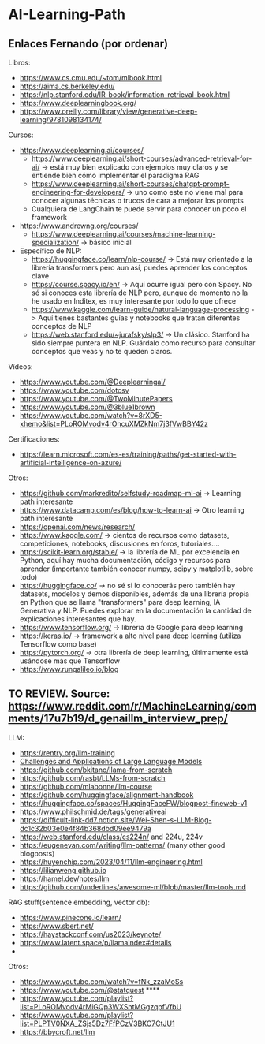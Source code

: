 # AI-Learning-Path

## Enlaces Fernando (por ordenar)
Libros:
- https://www.cs.cmu.edu/~tom/mlbook.html
- https://aima.cs.berkeley.edu/
- https://nlp.stanford.edu/IR-book/information-retrieval-book.html
- https://www.deeplearningbook.org/
- https://www.oreilly.com/library/view/generative-deep-learning/9781098134174/

Cursos:
- https://www.deeplearning.ai/courses/
	- https://www.deeplearning.ai/short-courses/advanced-retrieval-for-ai/ -> está muy bien explicado con ejemplos muy claros y se entiende bien cómo implementar el paradigma RAG
	- https://www.deeplearning.ai/short-courses/chatgpt-prompt-engineering-for-developers/ -> uno como este no viene mal para conocer algunas técnicas o trucos de cara a mejorar los prompts
	- Cualquiera de LangChain te puede servir para conocer un poco el framework
- https://www.andrewng.org/courses/
	- https://www.deeplearning.ai/courses/machine-learning-specialization/ -> básico inicial
- Específico de NLP:
	- https://huggingface.co/learn/nlp-course/ -> Está muy orientado a la librería transformers pero aun así, puedes aprender los conceptos clave
	- https://course.spacy.io/en/ -> Aquí ocurre igual pero con Spacy. No sé si conoces esta librería de NLP pero, aunque de momento no la he usado en Inditex, es muy interesante por todo lo que ofrece
	- https://www.kaggle.com/learn-guide/natural-language-processing -> Aquí tienes bastantes guías y notebooks que tratan diferentes conceptos de NLP
	- https://web.stanford.edu/~jurafsky/slp3/ -> Un clásico. Stanford ha sido siempre puntera en NLP. Guárdalo como recurso para consultar conceptos que veas y no te queden claros.

Vídeos:
- https://www.youtube.com/@Deeplearningai/
- https://www.youtube.com/dotcsv
- https://www.youtube.com/@TwoMinutePapers
- https://www.youtube.com/@3blue1brown
- https://www.youtube.com/watch?v=8rXD5-xhemo&list=PLoROMvodv4rOhcuXMZkNm7j3fVwBBY42z

Certificaciones:
- https://learn.microsoft.com/es-es/training/paths/get-started-with-artificial-intelligence-on-azure/

Otros:
- https://github.com/markredito/selfstudy-roadmap-ml-ai -> Learning path interesante
- https://www.datacamp.com/es/blog/how-to-learn-ai -> Otro learning path interesante
- https://openai.com/news/research/
- https://www.kaggle.com/ -> cientos de recursos como datasets, competiciones, notebooks, discusiones en foros, tutoriales....
- https://scikit-learn.org/stable/ -> la librería de ML por excelencia en Python, aquí hay mucha documentación, código y recursos para aprender (importante también conocer numpy, scipy y matplotlib, sobre todo)
- https://huggingface.co/ -> no sé si lo conocerás pero también hay datasets, modelos y demos disponibles, además de una librería propia en Python que se llama "transformers" para deep learning, IA Generativa y NLP. Puedes explorar en la documentación la cantidad de explicaciones interesantes que hay.
- https://www.tensorflow.org/ -> librería de Google para deep learning
- https://keras.io/ -> framework a alto nivel para deep learning (utiliza Tensorflow como base)
- https://pytorch.org/ -> otra librería de deep learning, últimamente está usándose más que Tensorflow
- https://www.rungalileo.io/blog

## TO REVIEW. Source: https://www.reddit.com/r/MachineLearning/comments/17u7b19/d_genaillm_interview_prep/
LLM:
- https://rentry.org/llm-training
- [Challenges and Applications of Large Language Models](https://arxiv.org/abs/2307.10169)
- https://github.com/bkitano/llama-from-scratch
- https://github.com/rasbt/LLMs-from-scratch
- https://github.com/mlabonne/llm-course
- https://github.com/huggingface/alignment-handbook
- https://huggingface.co/spaces/HuggingFaceFW/blogpost-fineweb-v1
- https://www.philschmid.de/tags/generativeai
- https://difficult-link-dd7.notion.site/Wei-Shen-s-LLM-Blog-dc1c32b03e0e4f84b368dbd09ee9479a
- https://web.stanford.edu/class/cs224n/ and 224u, 224v
- https://eugeneyan.com/writing/llm-patterns/ (many other good blogposts)
- https://huyenchip.com/2023/04/11/llm-engineering.html
- https://lilianweng.github.io
- https://hamel.dev/notes/llm
- https://github.com/underlines/awesome-ml/blob/master/llm-tools.md

RAG stuff(sentence embedding, vector db):
- https://www.pinecone.io/learn/
- https://www.sbert.net/
- https://haystackconf.com/us2023/keynote/
- https://www.latent.space/p/llamaindex#details
- 

Otros:
- https://www.youtube.com/watch?v=fNk_zzaMoSs
- https://www.youtube.com/@statquest ****
- https://www.youtube.com/playlist?list=PLoROMvodv4rMiGQp3WXShtMGgzqpfVfbU
- https://www.youtube.com/playlist?list=PLPTV0NXA_ZSjs5Dz7FfPCzV3BKC7CtJU1
- https://bbycroft.net/llm

